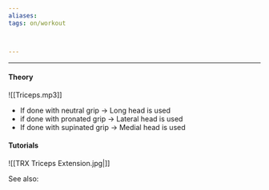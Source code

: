 ```yaml
---
aliases:
tags: on/workout 



---
```

---


#### Theory 


![[Triceps.mp3]]
- If done with neutral grip → Long head is used
- if done with pronated grip → Lateral head is used
- If done with supinated grip → Medial head is used 
#### Tutorials
![[TRX Triceps Extension.jpg|]]


See also:


